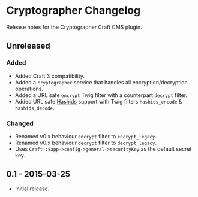 # Cryptographer Changelog

Release notes for the Cryptographer Craft CMS plugin.



## Unreleased

### Added
- Added Craft 3 compatibility.
- Added a `cryptographer` service that handles all encryption/decryption operations.
- Added a URL safe `encrypt` Twig filter with a counterpart `decrypt` filter.
- Added URL safe [Hashids](https://hashids.org/) support with Twig filters `hashids_encode` & `hashids_decode`.

### Changed
- Renamed v0.x behaviour `encrypt` filter to `encrypt_legacy`.
- Renamed v0.x behaviour `decrypt` filter to `decrypt_legacy`.
- Uses `Craft::$app->config->general->securityKey` as the default secret key.



## 0.1 - 2015-03-25
- Initial release.